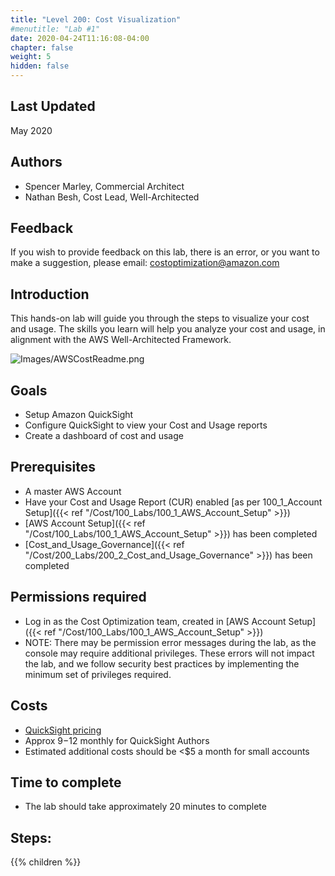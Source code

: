 ```yaml
---
title: "Level 200: Cost Visualization"
#menutitle: "Lab #1"
date: 2020-04-24T11:16:08-04:00
chapter: false
weight: 5
hidden: false
---
```

## Last Updated
May 2020

## Authors
- Spencer Marley, Commercial Architect
- Nathan Besh, Cost Lead, Well-Architected

## Feedback
If you wish to provide feedback on this lab, there is an error, or you want to make a suggestion, please email: costoptimization@amazon.com

## Introduction
 This hands-on lab will guide you through the steps to visualize your cost and usage. The skills you learn will help you analyze your cost and usage, in alignment with the AWS Well-Architected Framework.

![Images/AWSCostReadme.png](/Cost/200_5_Cost_Visualization/Images/AWSCostReadme.png)

## Goals
- Setup Amazon QuickSight
- Configure QuickSight to view your Cost and Usage reports
- Create a dashboard of cost and usage


## Prerequisites
- A master AWS Account
- Have your Cost and Usage Report (CUR) enabled [as per 100_1_Account Setup]({{< ref "/Cost/100_Labs/100_1_AWS_Account_Setup" >}})
- [AWS Account Setup]({{< ref "/Cost/100_Labs/100_1_AWS_Account_Setup" >}}) has been completed
- [Cost_and_Usage_Governance]({{< ref "/Cost/200_Labs/200_2_Cost_and_Usage_Governance" >}}) has been completed

## Permissions required
- Log in as the Cost Optimization team, created in [AWS Account Setup]({{< ref "/Cost/100_Labs/100_1_AWS_Account_Setup" >}})
- NOTE: There may be permission error messages during the lab, as the console may require additional privileges. These errors will not impact the lab, and we follow security best practices by implementing the minimum set of privileges required.


## Costs
- [QuickSight pricing](https://aws.amazon.com/quicksight/pricing/?nc=sn&loc=4)
- Approx $9-$12 monthly for QuickSight Authors
- Estimated additional costs should be <$5 a month for small accounts


## Time to complete
- The lab should take approximately 20 minutes to complete


## Steps:
{{% children  %}}

